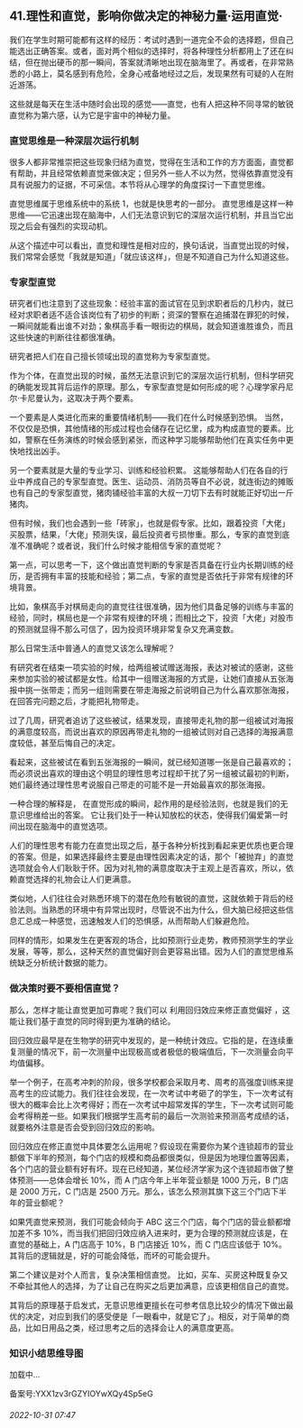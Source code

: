 ## 41.理性和直觉，影响你做决定的神秘力量·运用直觉·
我们在学生时期可能都有这样的经历：考试时遇到一道完全不会的选择题，但自己能选出正确答案。或者，面对两个相似的选择时，将各种理性分析都用上了还在纠结，但在抛出硬币的那一瞬间，答案就清晰地出现在脑海里了。再或者，在非常熟悉的小路上，莫名感到有危险，全身心戒备地经过之后，发现果然有可疑的人在附近游荡。



这些就是每天在生活中随时会出现的感觉——直觉，也有人把这种不同寻常的敏锐直觉称为第六感，认为它是宇宙中的神秘力量。



### 直觉思维是一种深层次运行机制


很多人都非常推崇把这些现象归结为直觉，觉得在生活和工作的方方面面，直觉都有帮助，并且经常依赖直觉来做决定；但另外一些人不以为然，觉得依靠直觉没有具有说服力的证据，不可采信。本节将从心理学的角度探讨一下直觉思维。



直觉思维属于思维系统中的系统 1，也就是快思考的一部分。
 直觉思维是这样一种思维——它迅速出现在脑海中，人们无法意识到它的深层次运行机制，并且当它出现之后会有强烈的实现动机。
 



从这个描述中可以看出，直觉和理性是相对应的，换句话说，当直觉出现的时候，我们常常会感觉「我就是知道」「就应该这样」，但是不知道自己为什么知道这些。



### 专家型直觉


研究者们也注意到了这些现象：经验丰富的面试官在见到求职者后的几秒内，就已经对求职者适不适合该岗位有了初步的判断；资深的警察在追捕潜在罪犯的时候，一瞬间就能看出谁不对劲；象棋高手看一眼街边的棋局，就会知道谁胜谁负，而且这些快速的判断往往都很准确。



研究者把人们在自己擅长领域出现的直觉称为专家型直觉。



作为个体，在直觉出现的时候，虽然无法意识到它的深层次运行机制，但科学研究的确能发现其背后运作的原理。那么，专家型直觉是如何形成的呢？心理学家丹尼尔·卡尼曼认为，这取决于两个要素。



一个要素是人类进化而来的重要情绪机制——我们在什么时候感到恐惧。
 当然，不仅仅是恐惧，其他情绪的形成过程也会储存在记忆里，成为构成直觉的要素。比如，警察在任务演练的时候会感到紧张，而这种学习能够帮助他们在真实任务中更快地找出凶手。



另一个要素就是大量的专业学习、训练和经验积累。
 这能够帮助人们在各自的行业中养成自己的专家型直觉。医生、运动员、消防员等自不必说，就连街边的摊贩也有自己的专家型直觉，猪肉铺经验丰富的大叔一刀切下去有时就能正好切出一斤猪肉。



但有时候，我们也会遇到一些「砖家」，也就是假专家。比如，跟着投资「大佬」买股票，结果，「大佬」预测失误，最后投资者亏损惨重。那么，专家的直觉到底准不准确呢？或者说，我们什么时候才能相信专家的直觉呢？



第一点，可以思考一下，这个做出直觉判断的专家是否具备在行业内长期训练的经历，是否拥有丰富的技能和经验；第二点，专家的直觉是否依托于非常有规律的环境背景。



比如，象棋高手对棋局走向的直觉往往很准确，因为他们具备足够的训练与丰富的经验，同时，棋局也是一个非常有规律的环境；而相比之下，投资「大佬」对股市的预测就显得不那么可信了，因为投资环境非常复杂又充满变数。



那么日常生活中普通人的直觉又该怎么理解呢？



有研究者在结束一项实验的时候，给两组被试赠送海报，表达对被试的感谢，这些来参加实验的被试都是女性。给其中一组赠送海报的方式是，让她们直接从五张海报中挑一张带走；而另一组则需要在带走海报之前说明自己为什么喜欢那张海报，在回答完问题之后，才能把礼物带走。



过了几周，研究者追访了这些被试，结果发现，直接带走礼物的那一组被试对海报的满意度较高，而说出喜欢的原因再带走礼物的一组被试则对自己选择的海报满意度较低，甚至后悔自己的决定。



看起来，这些被试在看到五张海报的一瞬间，就已经知道哪一张是自己最喜欢的；而必须说出喜欢的理由这个明显的理性思考过程却干扰了另一组被试最初的判断，她们最终通过理性思考说服自己带走的可能不是一开始最喜欢的那张海报。



一种合理的解释是，
 在直觉形成的瞬间，起作用的是经验法则，也就是我们的无意识思维给出的答案。
 它让我们处于一种认知放松的状态，使得我们偏爱第一时间出现在脑海中的直觉选项。



人们的理性思考有能力在直觉出现之后，基于各种分析找到看起来更优质也更合理的答案。但是，如果选择最终主要是由理性因素决定的话，那个「被抛弃」的直觉选项就会令人们耿耿于怀。因为对礼物的满意度取决于主观上是否喜欢，所以，依赖直觉选择的礼物会让人们更满意。



类似地，人们往往会对熟悉环境下的潜在危险有敏锐的直觉，这就依赖于背后的经验法则。当熟悉的环境中有异常出现时，尽管说不出为什么，但大脑已经把这些信息汇总成一种感觉，迅速触发人们的恐惧感，从而帮助人们躲避危险。



同样的情形，如果发生在更客观的场合，比如预测行业走势，教师预测学生的学业发展，等等，那么，这种天然的直觉偏好则会更容易出错。因为人们的直觉思维系统缺乏分析统计数据的能力。



### 做决策时要不要相信直觉？


那么，怎样才能让直觉更加可靠呢？我们可以
 利用回归效应来修正直觉偏好
 ，这能让我们基于直觉的同时得到更为准确的结论。



回归效应最早是在生物学的研究中发现的，是一种统计效应。它指的是，在连续重复测量的情况下，前一次测量中出现极高或者极低的极端值后，下一次测量会向平均值偏移。



举一个例子，在高考冲刺的阶段，很多学校都会采取月考、周考的高强度训练来提高考生的应试能力。我们往往会发现，在一次考试中考砸了的学生，下一次考试有很大的概率会比上次考得好；而在一次考试中超常发挥的学生，下一次考试则可能会考得稍差一些。如果我们根据学生高考前的最后一次测验来预测高考成绩的话，就要格外注意是否会受到回归效应的影响。



回归效应在修正直觉中具体要怎么运用呢？假设现在需要你为某个连锁超市的营业额做下半年的预测，每个门店的规模和商品都很类似，但是因为地理位置等因素，各个门店的营业额有好有坏。现在已经知道，某位经济学家为这个连锁超市做了整体预测——总体会增长 10%，而 A 门店今年上半年营业额是 1000 万元，B 门店是 2000 万元，C 门店是 2500 万元。那么，该怎么预测其旗下这三个门店下半年的营业额呢？



如果凭直觉来预测，我们可能会倾向于 ABC 这三个门店，每个门店的营业额都增加差不多 10%，而当我们把回归效应纳入进来时，更为合理的预测就应该是，在直觉的基础上，A 门店高于 10%，B 门店接近 10%，而 C 门店应该低于 10%。其背后的逻辑就是，好的可能会降低，而坏的可能会提升。



第二个建议是对个人而言，复杂决策相信直觉。
 比如，买车、买房这种既复杂又不牵扯其他人的选择，为了让自己在购买之后更加满意，应该更相信自己的直觉。



其背后的原理基于启发式，无意识思维更擅长在可参考信息比较少的情况下做出最优的决定，对应到我们的感受便是「一眼看中，就是它了」。相反，对于简单的商品，比如日用品之类，经过思考之后的选择会让人的满意度更高。



### 知识小结思维导图


![]()加载中...

备案号:YXX1zv3rGZYIOYwXQy4Sp5eG


###### 2022-10-31 07:47
